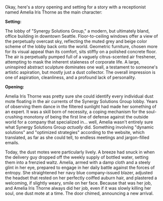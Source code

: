 Okay, here's a story opening and setting for a story with a receptionist named Amelia Iris Thorne as the main character:

**Setting:**

The lobby of "Synergy Solutions Group," a modern, but ultimately bland, office building in downtown Seattle. Floor-to-ceiling windows offer a view of the perpetually overcast sky, reflecting the muted grey and beige color scheme of the lobby back onto the world. Geometric furniture, chosen more for its visual appeal than its comfort, sits stiffly on a polished concrete floor. The air is perpetually pumped full of a vaguely citrus-scented air freshener, attempting to mask the inherent staleness of corporate life. A large, uninspired abstract sculpture dominates one wall, a testament to someone's artistic aspiration, but mostly just a dust collector. The overall impression is one of aspiration, cleanliness, and a profound lack of personality.

**Opening:**

Amelia Iris Thorne was pretty sure she could identify every individual dust mote floating in the air currents of the Synergy Solutions Group lobby. Years of observing them dance in the filtered sunlight had made her something of an expert. It was a skill born of necessity, a coping mechanism for the soul-crushing monotony of being the first line of defense against the outside world for a company that specialized in… well, Amelia wasn't entirely sure what Synergy Solutions Group *actually* did. Something involving "dynamic solutions" and "optimized strategies" according to the website, which translated, as far as she could tell, to endless meetings and jargon-filled emails.

Today, the dust motes were particularly lively. A breeze had snuck in when the delivery guy dropped off the weekly supply of bottled water, setting them into a frenzied waltz. Amelia, armed with a damp cloth and a steely glint in her eye, prepared to engage in her daily battle against the forces of entropy. She straightened her navy blue company-issued blazer, adjusted the headset that rested on her perfectly coiffed auburn hair, and plastered a welcoming, if slightly weary, smile on her face. Because that was her job, and Amelia Iris Thorne always did her job, even if it was slowly killing her soul, one dust mote at a time. The door chimed, announcing a new arrival.
